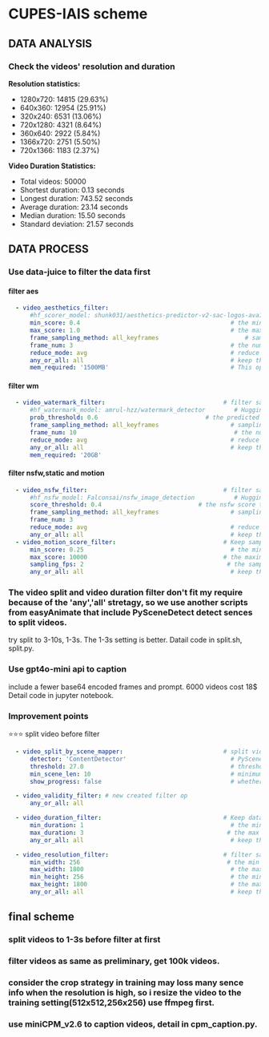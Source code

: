 # CUPES-IAIS scheme

## DATA ANALYSIS

### Check the videos' resolution and duration

 **Resolution statistics:**

- 1280x720: 14815 (29.63%)
- 640x360: 12954 (25.91%)
- 320x240: 6531 (13.06%)
- 720x1280: 4321 (8.64%)
- 360x640: 2922 (5.84%)
- 1366x720: 2751 (5.50%)
- 720x1366: 1183 (2.37%)

**Video Duration Statistics:**

- Total videos: 50000
- Shortest duration: 0.13 seconds
- Longest duration: 743.52 seconds
- Average duration: 23.14 seconds
- Median duration: 15.50 seconds
- Standard deviation: 21.57 seconds

## DATA PROCESS

### Use data-juice to filter the data first

#### filter aes

```yaml
  - video_aesthetics_filter:
      #hf_scorer_model: shunk031/aesthetics-predictor-v2-sac-logos-ava1-l14-linearMSE # Huggingface model name for the aesthetics predictor
      min_score: 0.4                                          # the min aesthetics score of filter range
      max_score: 1.0                                          # the max aesthetics score of filter range
      frame_sampling_method: all_keyframes                        # sampling method of extracting frame images from the videos. Should be one of ["all_keyframe", "uniform"]. The former one extracts all key frames and the latter one extract specified number of frames uniformly from the video. Default: "uniform" with frame_num=3, considering that the number of keyframes can be large while their difference is usually small in terms of their aesthetics.
      frame_num: 3                                            # the number of frames to be extracted uniformly from the video. Only works when frame_sampling_method is "uniform". If it's 1, only the middle frame will be extracted. If it's 2, only the first and the last frames will be extracted. If it's larger than 2, in addition to the first and the last frames, other frames will be extracted uniformly within the video duration.
      reduce_mode: avg                                        # reduce mode to the all frames extracted from videos, must be one of ['avg','max', 'min'].
      any_or_all: all                                         # keep this sample when any/all images meet the filter condition
      mem_required: '1500MB'                                  # This operation (Op) utilizes deep neural network models that consume a significant amount of memory for computation, hence the system's available memory might constrains the maximum number of processes that can be launched
```

#### filter wm

```yaml
  - video_watermark_filter:                                 # filter samples according to the predicted watermark probabilities of videos in them
      #hf_watermark_model: amrul-hzz/watermark_detector        # Huggingface model name for watermark classification
      prob_threshold: 0.6                              # the predicted watermark probability threshold for samples, range from 0 to 1
      frame_sampling_method: all_keyframes                    # sampling method of extracting frame images from the videos. Should be one of ["all_keyframes", "uniform"]. The former one extracts all key frames and the latter one extract specified number of frames uniformly from the video. Default: "all_keyframes".
      frame_num: 10                                            # the number of frames to be extracted uniformly from the video. Only works when frame_sampling_method is "uniform". If it's 1, only the middle frame will be extracted. If it's 2, only the first and the last frames will be extracted. If it's larger than 2, in addition to the first and the last frames, other frames will be extracted uniformly within the video duration.
      reduce_mode: avg                                        # reduce mode for multiple sampled video frames to compute final predicted watermark probabilities of videos, must be one of ['avg','max', 'min'].
      any_or_all: all                                         # keep this sample when any/all images meet the filter condition
      mem_required: '20GB'  
```

#### filter nsfw,static and motion

```yaml
  - video_nsfw_filter:                                      # filter samples according to the nsfw scores of videos in them
      #hf_nsfw_model: Falconsai/nsfw_image_detection           # Huggingface model name for nsfw classification
      score_threshold: 0.4                           # the nsfw score threshold for samples, range from 0 to 1
      frame_sampling_method: all_keyframes                    # sampling method of extracting frame images from the videos. Should be one of ["all_keyframes", "uniform"]. The former one extracts all key frames and the latter one extract specified number of frames uniformly from the video. Default: "all_keyframes".
      frame_num: 3                                        
      reduce_mode: avg                                        # reduce mode for multiple sampled video frames to compute nsfw scores of videos, must be one of ['avg','max', 'min'].
      any_or_all: all                                         # keep this sample when any/all images meet the filter condition
  - video_motion_score_filter:                              # Keep samples with video motion scores within a specific range.
      min_score: 0.25                                         # the minimum motion score to keep samples
      max_score: 10000                                      # the maximum motion score to keep samples
      sampling_fps: 2                                        # the samplig rate of frames_per_second to compute optical flow
      any_or_all: all                                         # keep this sample when any/all videos meet the filter condition
```

### The video split and video duration filter don't fit my require because of the 'any','all' stretagy, so we use another scripts from easyAnimate that include PySceneDetect detect sences to split videos.

try split to 3-10s, 1-3s. The 1-3s setting is better.
Datail code in split.sh, split.py.

### Use gpt4o-mini api to caption

include a fewer base64 encoded frames and prompt. 6000 videos cost 18$
Detail code in jupyter notebook.

### Improvement points

⭐⭐⭐ split video before filter

```yaml
  - video_split_by_scene_mapper:                            # split videos into scene clips
      detector: 'ContentDetector'                             # PySceneDetect scene detector. Should be one of ['ContentDetector', 'ThresholdDetector', 'AdaptiveDetector`]
      threshold: 27.0                                         # threshold passed to the detector
      min_scene_len: 10                                       # minimum length of any scene
      show_progress: false                                    # whether to show progress from scenedetect

  - video_validity_filter: # new created filter op
      any_or_all: all

  - video_duration_filter:                                  # Keep data samples whose videos' durations are within a specified range.
      min_duration: 1                                         # the min video duration of filter range (in seconds)
      max_duration: 3                                        # the max video duration of filter range (in seconds)
      any_or_all: all                                         # keep this sample when any/all videos meet the filter condition

  - video_resolution_filter:                                # filter samples according to the resolution of videos in them
      min_width: 256                                         # the min resolution of horizontal resolution filter range (unit p)
      max_width: 1800                                         # the max resolution of horizontal resolution filter range (unit p)
      min_height: 256                                         # the min resolution of vertical resolution filter range (unit p)
      max_height: 1800                                        # the max resolution of vertical resolution filter range (unit p)
      any_or_all: all                                         # keep this sample when any/all videos meet the filter condition
```

## final scheme

### split videos to 1-3s before filter at first

### filter videos as same as preliminary, get 100k videos.

### consider the crop strategy in training may loss many sence info when the resolution is high, so i resize the video to the training setting(512x512,256x256) use ffmpeg first.

### use miniCPM_v2.6 to caption videos, detail in cpm_caption.py.
